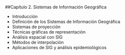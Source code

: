 ##Capítulo 2. Sistemas de Información Geográfica
* Introducción
* Definición de los Sistemas de Información Geográfica
* Sistemas de proyección
* Técnicas gráficas de representación
* Análisis espacial con SIG
* Métodos de interpolación
* Aplicaciones de SIG y análisis epidemiológicos

